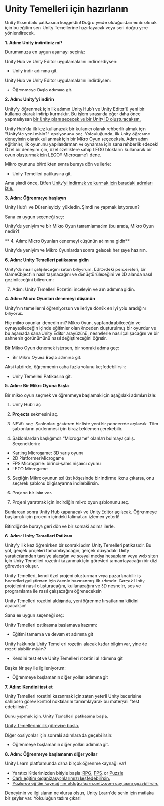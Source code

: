 # Unity Temelleri için hazırlanın

Unity Essentials patikasına hoşgeldin! Doğru yerde olduğundan emin olmak için bu eğitim seni Unity Temellerine hazırlayacak veya seni doğru yere yönlendirecek.


**1. Adım: Unity indirdiniz mi?**

Durumunuza en uygun aşamayı seçiniz:

Unity Hub ve Unity Editor uygulamalarını indirmediysen:

 -  Unity indir adımına git.

Unity Hub ve Unity Editor uygulamalarını indirdiysen:

 -  Öğrenmeye Başla adımına git.


**2. Adım: Unity’yi indirin**

Unity'yi öğrenmek için ilk adımın Unity Hub'ı ve Unity Editor'ü yeni bir kullanıcı olarak indirip kurmaktır. Bu işlem sırasında eğer daha önce yapmadıysan [bir Unity planı seçecek ve bir Unity ID oluşturacaksın.](https://learn.unity.com/tutorial/unity-plans-what-s-right-for-me-1)

Unity Hub'da ilk kez kullanacak bir kullanıcı olarak rehberlik almak için "Unity'de yeni misin?" opsiyonunu seç. Yolculuğunda, ilk Unity öğrenme deneyimin olarak kullanmak için bir Mikro Oyun seçeceksin. Adım adım eğitimler, ilk oyununu yapılandırman ve oynaman için sana rehberlik edecek! Özel bir deneyim için, özel özelliklere sahip LEGO bloklarını kullanarak bir oyun oluşturmak için LEGO® Microgame'i dene.

Mikro oyununu bitirdikten sonra buraya dön ve ilerle:

 -  Unity Temelleri patikasına git.

Ama şimdi önce, lütfen [Unity'yi indirmek ve kurmak için buradaki adımları izle.](https://learn.unity.com/tutorial/install-the-unity-hub-and-editor)


**3. Adım: Öğrenmeye başlayın**

Unity Hub'ı ve Düzenleyiciyi yükledin. Şimdi ne yapmak istiyorsun?

Sana en uygun seçeneği seç:

Unity'de yeniyim ve bir Mikro Oyun tamamlamadım (bu arada, Mikro Oyun nedir?):

** 4. Adım: Micro Oyunları denemeyi düşünün adımına gidin**

Unity'de yeniyim ve Mikro Oyunlardan sonra gelecek her şeye hazırım.

 **6. Adım: Unity Temelleri patikasına gidin**

Unity'de nasıl çalışılacağını zaten biliyorum. Editördeki pencereleri, bir GameObject'in nasıl taşınacağını ve dönüştürüleceğini ve 3D alanda nasıl gezinileceğini biliyorum:

 7. Adım: Unity Temelleri Rozetini inceleyin ve alın adımına gidin.


**4. Adım: Micro Oyunları denemeyi düşünün**

Unity'nin temellerini öğreniyorsun ve ileriye dönük en iyi yolu aradığını biliyoruz.

Hiç mikro oyunları denedin mi? Mikro Oyun, yapılandırabileceğin ve oynayabileceğin içinde eğitimler olan önceden oluşturulmuş bir oyundur ve bu aşamada sana Unity Editor arayüzünü, nesnelerle nasıl çalışacağını ve bir sahnenin görünümünü nasıl değiştireceğini öğretir.

Bir Mikro Oyun denemek istersen, bir sonraki adıma geç:

 - Bir Mikro Oyuna Başla adımına git.

Aksi takdirde, öğrenmenin daha fazla yolunu keşfedebilirsin:

 - Unity Temelleri Patikasına git.



**5. Adım: Bir Mikro Oyuna Başla**

Bir mikro oyun seçmek ve öğrenmeye başlamak için aşağıdaki adımları izle:

1. Unity Hub’ı aç.


2. **Projects** sekmesini aç.


3. NEW’ı seç. Şablonları gösteren bir liste yeni bir pencerede açılacak. Tüm şablonların yüklenmesi için biraz beklemen gerekebilir.


4. Şablonlardan başlığımda “Microgame” olanları bulmaya çalış. Seçeneklerin:
- Karting Microgame: 3D yarış oyunu
- 2D Platformer Microgame
- FPS Microgame: birinci-şahıs nişancı oyunu
- LEGO Microgame


5. Seçtiğin Mikro oyunun sol üst köşesinde bir indirme ikonu çıkarsa, onu seçerek şablonu bilgisayarına indirebilirsin.


6. Projene bir isim ver.

7. Projeni yaratmak için indirdiğin mikro oyun şablonunu seç.

Bunlardan sonra Unity Hub kapanacak ve Unity Editor açılacak. Öğrenmeye başlamak için projenin içindeki talimatları izlemen yeterli!

Bitirdiğinde buraya geri dön ve bir sonraki adıma ilerle.


**6. Adım: Unity Temelleri Patikası**


Unity'yi ilk kez öğrenirken bir sonraki adım Unity Temelleri patikasıdır. Bu yol, gerçek projeleri tamamlayacağın, gerçek dünyadaki Unity yaratıcılarından tavsiye alacağın ve sosyal medya hesapların veya web siten için Unity Temelleri rozetini kazanmak için görevleri tamamlayacağın bir dizi görevden oluşur.


Unity Temelleri, kendi özel projeni oluşturman veya pazarlanabilir iş becerileri geliştirmen için özenle hazırlanmış ilk adımdır. Gerçek Unity projelerini nasıl oluşturacağını, kullanacağını ve 3D nesneler, ses ve programlama ile nasıl çalışacağını öğreneceksin.


Unity Temelleri rozetini aldığında, yeni öğrenme fırsatlarının kilidini açacaksın!

Sana en uygun seçeneği seç:

Unity Temelleri patikasına başlamaya hazırım:

 -  Eğitimi tamamla ve devam et adımına git

Unity hakkında Unity Temelleri rozetini alacak kadar bilgim var, yine de rozeti alabilir miyim?

 -  Kendini test et ve Unity Temelleri rozetini al adımına git

Başka bir şey ile ilgileniyorum:

 -  Öğrenmeye başlamanın diğer yolları adımına git 


**7. Adım: Kendini test et**

Unity Temelleri rozetini kazanmak için zaten yeterli Unity becerisine sahipsen görev kontrol noktalarını tamamlayarak bu materyali “test edebilirsin”.

Bunu yapmak için, Unity Temelleri patikasına başla.

[Unity Temellerinin ilk görevine başla.](https://learn.unity.com/mission/real-time-creation-essentials?pathwayId=5f7bcab4edbc2a0023e9c38f)

Diğer opsiyonlar için sonraki adımlara da geçebilirsin:

 - Öğrenmeye başlamanın diğer yolları adımına git.
 

**8. Adım: Öğrenmeye başlamanın diğer yollar**

Unity Learn platformunda daha birçok öğrenme kaynağı var!

- Yaratıcı Kitlerimizden biriyle başla: [RPG](https://learn.unity.com/project/creator-kit-rpg), [FPS](https://learn.unity.com/project/creator-kit-fps), or [Puzzle](https://learn.unity.com/project/creator-kit-puzzle)
- [Canlı eğitim organizasyonlarımızı keşfedebilirsin.](https://learn.unity.com/live-calendar)
- [Yüzlerce eğitim kaynağının olduğu learn.unity.com sayfasını gezebilirsin.](https://learn.unity.com/)

Deneyimin ve ilgi alanın ne olursa olsun, Unity Learn'de senin için mutlaka bir şeyler var. Yolculuğun tadını çıkar!



